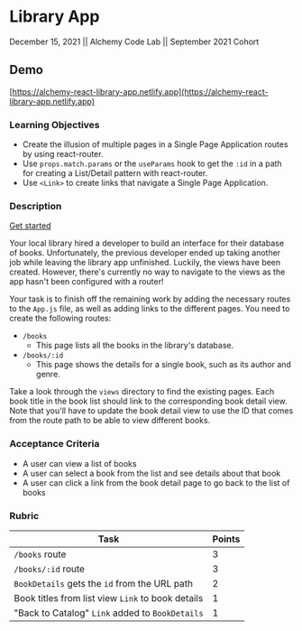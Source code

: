 # Library App

December 15, 2021 || Alchemy Code Lab || September 2021 Cohort

## Demo

[https://alchemy-react-library-app.netlify.app](https://alchemy-react-library-app.netlify.app)

### Learning Objectives

- Create the illusion of multiple pages in a Single Page Application routes by using react-router.
- Use `props.match.params` or the `useParams` hook to get the `:id` in a path for creating a List/Detail pattern with react-router.
- Use `<Link>` to create links that navigate a Single Page Application.

### Description

[Get started](https://github.com/alchemycodelab/react-library-app)

Your local library hired a developer to build an interface for their database of books. Unfortunately, the previous developer ended up taking another job while leaving the library app unfinished. Luckily, the views have been created. However, there's currently no way to navigate to the views as the app hasn't been configured with a router!

Your task is to finish off the remaining work by adding the necessary routes to the `App.js` file, as well as adding links to the different pages. You need to create the following routes:

- `/books`
  - This page lists all the books in the library's database.
- `/books/:id`
  - This page shows the details for a single book, such as its author and genre.

Take a look through the `views` directory to find the existing pages. Each book title in the book list should link to the corresponding book detail view. Note that you'll have to update the book detail view to use the ID that comes from the route path to be able to view different books.

### Acceptance Criteria

- A user can view a list of books
- A user can select a book from the list and see details about that book
- A user can click a link from the book detail page to go back to the list of books

### Rubric

| Task                                              | Points |
| ------------------------------------------------- | ------ |
| `/books` route                                    | 3      |
| `/books/:id` route                                | 3      |
| `BookDetails` gets the `id` from the URL path     | 2      |
| Book titles from list view `Link` to book details | 1      |
| "Back to Catalog" `Link` added to `BookDetails`   | 1      |
